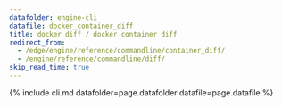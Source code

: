 ```yaml
---
datafolder: engine-cli
datafile: docker_container_diff
title: docker diff / docker container diff
redirect_from:
  - /edge/engine/reference/commandline/container_diff/
  - /engine/reference/commandline/diff/
skip_read_time: true
---
```

<!--
This page is automatically generated from Docker's source code. If you want to
suggest a change to the text that appears here, open a ticket or pull request
in the source repository on GitHub:

https://github.com/docker/cli
-->

{% include cli.md datafolder=page.datafolder datafile=page.datafile %}
